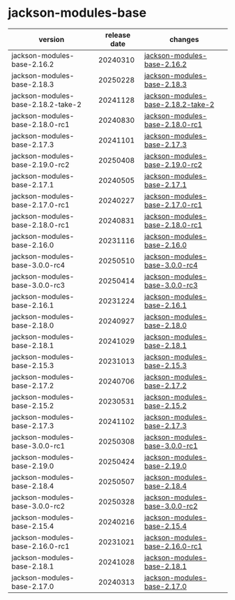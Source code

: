 # jackson-modules-base	


|version|release date|changes|
|---|---|---|
|jackson-modules-base-2.16.2|20240310|[jackson-modules-base-2.16.2](./jackson-modules-base-2.16.2-20240310.md)|
|jackson-modules-base-2.18.3|20250228|[jackson-modules-base-2.18.3](./jackson-modules-base-2.18.3-20250228.md)|
|jackson-modules-base-2.18.2-take-2|20241128|[jackson-modules-base-2.18.2-take-2](./jackson-modules-base-2.18.2-take-2-20241128.md)|
|jackson-modules-base-2.18.0-rc1|20240830|[jackson-modules-base-2.18.0-rc1](./jackson-modules-base-2.18.0-rc1-20240830.md)|
|jackson-modules-base-2.17.3|20241101|[jackson-modules-base-2.17.3](./jackson-modules-base-2.17.3-20241101.md)|
|jackson-modules-base-2.19.0-rc2|20250408|[jackson-modules-base-2.19.0-rc2](./jackson-modules-base-2.19.0-rc2-20250408.md)|
|jackson-modules-base-2.17.1|20240505|[jackson-modules-base-2.17.1](./jackson-modules-base-2.17.1-20240505.md)|
|jackson-modules-base-2.17.0-rc1|20240227|[jackson-modules-base-2.17.0-rc1](./jackson-modules-base-2.17.0-rc1-20240227.md)|
|jackson-modules-base-2.18.0-rc1|20240831|[jackson-modules-base-2.18.0-rc1](./jackson-modules-base-2.18.0-rc1-20240831.md)|
|jackson-modules-base-2.16.0|20231116|[jackson-modules-base-2.16.0](./jackson-modules-base-2.16.0-20231116.md)|
|jackson-modules-base-3.0.0-rc4|20250510|[jackson-modules-base-3.0.0-rc4](./jackson-modules-base-3.0.0-rc4-20250510.md)|
|jackson-modules-base-3.0.0-rc3|20250414|[jackson-modules-base-3.0.0-rc3](./jackson-modules-base-3.0.0-rc3-20250414.md)|
|jackson-modules-base-2.16.1|20231224|[jackson-modules-base-2.16.1](./jackson-modules-base-2.16.1-20231224.md)|
|jackson-modules-base-2.18.0|20240927|[jackson-modules-base-2.18.0](./jackson-modules-base-2.18.0-20240927.md)|
|jackson-modules-base-2.18.1|20241029|[jackson-modules-base-2.18.1](./jackson-modules-base-2.18.1-20241029.md)|
|jackson-modules-base-2.15.3|20231013|[jackson-modules-base-2.15.3](./jackson-modules-base-2.15.3-20231013.md)|
|jackson-modules-base-2.17.2|20240706|[jackson-modules-base-2.17.2](./jackson-modules-base-2.17.2-20240706.md)|
|jackson-modules-base-2.15.2|20230531|[jackson-modules-base-2.15.2](./jackson-modules-base-2.15.2-20230531.md)|
|jackson-modules-base-2.17.3|20241102|[jackson-modules-base-2.17.3](./jackson-modules-base-2.17.3-20241102.md)|
|jackson-modules-base-3.0.0-rc1|20250308|[jackson-modules-base-3.0.0-rc1](./jackson-modules-base-3.0.0-rc1-20250308.md)|
|jackson-modules-base-2.19.0|20250424|[jackson-modules-base-2.19.0](./jackson-modules-base-2.19.0-20250424.md)|
|jackson-modules-base-2.18.4|20250507|[jackson-modules-base-2.18.4](./jackson-modules-base-2.18.4-20250507.md)|
|jackson-modules-base-3.0.0-rc2|20250328|[jackson-modules-base-3.0.0-rc2](./jackson-modules-base-3.0.0-rc2-20250328.md)|
|jackson-modules-base-2.15.4|20240216|[jackson-modules-base-2.15.4](./jackson-modules-base-2.15.4-20240216.md)|
|jackson-modules-base-2.16.0-rc1|20231021|[jackson-modules-base-2.16.0-rc1](./jackson-modules-base-2.16.0-rc1-20231021.md)|
|jackson-modules-base-2.18.1|20241028|[jackson-modules-base-2.18.1](./jackson-modules-base-2.18.1-20241028.md)|
|jackson-modules-base-2.17.0|20240313|[jackson-modules-base-2.17.0](./jackson-modules-base-2.17.0-20240313.md)|
